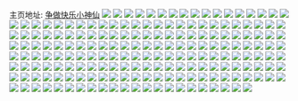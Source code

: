 主页地址: [争做快乐小神仙](https://weibo.com/u/5483872587) 
![](https://wx4.sinaimg.cn/mw2000/005Z7LLRly1h9o639em6rj335s23uqv9.jpg) 
![](https://wx4.sinaimg.cn/mw2000/005Z7LLRly1h9o63ccx9vj335s23uu11.jpg) 
![](https://wx4.sinaimg.cn/mw2000/005Z7LLRly1h9o63ow3fgj323u35su11.jpg) 
![](https://wx4.sinaimg.cn/mw2000/005Z7LLRly1h9o63k9kmej323u35shdx.jpg) 
![](https://wx4.sinaimg.cn/mw2000/005Z7LLRly1h9o63sj9a8j323u35rkjp.jpg) 
![](https://wx4.sinaimg.cn/mw2000/005Z7LLRly1h9o64o1g89j323u35se85.jpg) 
![](https://wx4.sinaimg.cn/mw2000/005Z7LLRly1h9o63wd6noj323u33zhdx.jpg) 
![](https://wx4.sinaimg.cn/mw2000/005Z7LLRly1h9o63z2n29j323u32hhdx.jpg) 
![](https://wx4.sinaimg.cn/mw2000/005Z7LLRly1h9o641s7vzj322z2yb4qt.jpg) 
![](https://wx4.sinaimg.cn/mw2000/005Z7LLRly1h9o644nc3lj323u35su11.jpg) 
![](https://wx4.sinaimg.cn/mw2000/005Z7LLRly1h9km37wv4mj30wi1yc7wh.jpg) 
![](https://wx4.sinaimg.cn/mw2000/005Z7LLRly1h9hnzhetusj32bc3344qq.jpg) 
![](https://wx4.sinaimg.cn/mw2000/005Z7LLRly1h9hnzgjvzjj33342bc7wi.jpg) 
![](https://wx4.sinaimg.cn/mw2000/005Z7LLRly1h9hnzirq6lj32bc3347wi.jpg) 
![](https://wx4.sinaimg.cn/mw2000/005Z7LLRly1h9hnzvr67qj33342bcu0y.jpg) 
![](https://wx4.sinaimg.cn/mw2000/005Z7LLRly1h9hnztu19mj33342bchdu.jpg) 
![](https://wx4.sinaimg.cn/mw2000/005Z7LLRly1h9hnzs09l3j32bc3344qq.jpg) 
![](https://wx4.sinaimg.cn/mw2000/005Z7LLRly1h9hnzsxvm8j32bc3341ky.jpg) 
![](https://wx4.sinaimg.cn/mw2000/005Z7LLRly1h9hnzq882wj32bc334x6p.jpg) 
![](https://wx4.sinaimg.cn/mw2000/005Z7LLRly1h9hnzn22w2j32bc334npd.jpg) 
![](https://wx4.sinaimg.cn/mw2000/005Z7LLRly1h9hnzo0ol8j33342bc1kz.jpg) 
![](https://wx4.sinaimg.cn/mw2000/005Z7LLRly1h9hnzl0klxj32bc3344qq.jpg) 
![](https://wx4.sinaimg.cn/mw2000/005Z7LLRly1h9hnzk6d4ij33342bcnpe.jpg) 
![](https://wx4.sinaimg.cn/mw2000/005Z7LLRly1h9gzxebi0hj30b004bacv.jpg) 
![](https://wx4.sinaimg.cn/mw2000/005Z7LLRly1h9gzov0vkcj30wi0e30vk.jpg) 
![](https://wx4.sinaimg.cn/mw2000/005Z7LLRly1h9gc2es3snj32801o0npd.jpg) 
![](https://wx4.sinaimg.cn/mw2000/005Z7LLRly1h98x9coxasj31401o0dyw.jpg) 
![](https://wx4.sinaimg.cn/mw2000/005Z7LLRly1h98x0yuzb2j33402c0qv7.jpg) 
![](https://wx4.sinaimg.cn/mw2000/005Z7LLRly1h98x0laocfj30sg23u1kx.jpg) 
![](https://wx4.sinaimg.cn/mw2000/005Z7LLRly1h98x0k9fngj31s035su0y.jpg) 
![](https://wx4.sinaimg.cn/mw2000/005Z7LLRly1h98x0ietsdj30sg2dce5q.jpg) 
![](https://wx4.sinaimg.cn/mw2000/005Z7LLRly1h91gxsel6wj327018gnf5.jpg) 
![](https://wx4.sinaimg.cn/mw2000/005Z7LLRly1h90uxufvi8j31s035sb2c.jpg) 
![](https://wx4.sinaimg.cn/mw2000/005Z7LLRly1h90uxvabf1j30sg1bfqon.jpg) 
![](https://wx4.sinaimg.cn/mw2000/005Z7LLRly1h90uxwh9bpj30sg2p6kjl.jpg) 
![](https://wx4.sinaimg.cn/mw2000/005Z7LLRly1h90uxxj3cij30sg2wae81.jpg) 
![](https://wx4.sinaimg.cn/mw2000/005Z7LLRly1h90uxzdbbqj323u35sx6q.jpg) 
![](https://wx4.sinaimg.cn/mw2000/005Z7LLRly1h90uy1dgzbj323u35snpf.jpg) 
![](https://wx4.sinaimg.cn/mw2000/005Z7LLRly1h8wrwifmvxj30u01sx7bi.jpg) 
![](https://wx4.sinaimg.cn/mw2000/005Z7LLRly1h8svczsv1oj30u01o0gq3.jpg) 
![](https://wx4.sinaimg.cn/mw2000/005Z7LLRly1h8svd0jozuj30sg2fptsx.jpg) 
![](https://wx4.sinaimg.cn/mw2000/005Z7LLRly1h8svd3mipyj30sg1n94ax.jpg) 
![](https://wx4.sinaimg.cn/mw2000/005Z7LLRly1h8svd2oylyj30sg16ogv0.jpg) 
![](https://wx4.sinaimg.cn/mw2000/005Z7LLRly1h8svd1uwhfj30sg2vp4qp.jpg) 
![](https://wx4.sinaimg.cn/mw2000/005Z7LLRly1h8rv3l6z7nj30qy0qywhc.jpg) 
![](https://wx4.sinaimg.cn/mw2000/005Z7LLRly1h8odikqresj32c03404qr.jpg) 
![](https://wx4.sinaimg.cn/mw2000/005Z7LLRly1h8n2yg4yb6j31ic33zhdt.jpg) 
![](https://wx4.sinaimg.cn/mw2000/005Z7LLRly1h8n2ygx0otj31ic33ze82.jpg) 
![](https://wx4.sinaimg.cn/mw2000/005Z7LLRly1h8n2yfhekej30u0157tg4.jpg) 
![](https://wx4.sinaimg.cn/mw2000/005Z7LLRly1h8n2yha43cj30u0157dnk.jpg) 
![](https://wx4.sinaimg.cn/mw2000/005Z7LLRly1h8mfnepj0kj30u01p3jzw.jpg) 
![](https://wx4.sinaimg.cn/mw2000/005Z7LLRly1h8mfnedrmvj30qm1e1q7t.jpg) 
![](https://wx4.sinaimg.cn/mw2000/005Z7LLRly1h8kruw1dk1j32042o47wj.jpg) 
![](https://wx4.sinaimg.cn/mw2000/005Z7LLRly1h8ks13j4qgj32dc35su10.jpg) 
![](https://wx4.sinaimg.cn/mw2000/005Z7LLRly1h8ks19unbnj30sg1z47wh.jpg) 
![](https://wx4.sinaimg.cn/mw2000/005Z7LLRly1h8ks1ayd2ij30sg23uhdt.jpg) 
![](https://wx4.sinaimg.cn/mw2000/005Z7LLRly1h8jtakdj9hj3440334qv7.jpg) 
![](https://wx4.sinaimg.cn/mw2000/005Z7LLRly1h8jtapb7f4j33344401kz.jpg) 
![](https://wx4.sinaimg.cn/mw2000/005Z7LLRly1h8jtamez0qj33344407wj.jpg) 
![](https://wx4.sinaimg.cn/mw2000/005Z7LLRly1h8jtaqefzuj3440334e82.jpg) 
![](https://wx4.sinaimg.cn/mw2000/005Z7LLRly1h8dz25ytlsj33401w61ky.jpg) 
![](https://wx4.sinaimg.cn/mw2000/005Z7LLRly1h8dz23oqsrj33402c04qq.jpg) 
![](https://wx4.sinaimg.cn/mw2000/005Z7LLRly1h8dz29f1joj31ik0uoh0y.jpg) 
![](https://wx4.sinaimg.cn/mw2000/005Z7LLRly1h8c0lzjfztj31lw1lw4qp.jpg) 
![](https://wx4.sinaimg.cn/mw2000/005Z7LLRly1h8c0ot67y9j30sg3thnpd.jpg) 
![](https://wx4.sinaimg.cn/mw2000/005Z7LLRly1h8c0lneijoj30sg267b29.jpg) 
![](https://wx4.sinaimg.cn/mw2000/005Z7LLRly1h8c0lx18ixj30sg40lnpe.jpg) 
![](https://wx4.sinaimg.cn/mw2000/005Z7LLRly1h8c0ooq6a9j30sg1n97wh.jpg) 
![](https://wx4.sinaimg.cn/mw2000/005Z7LLRly1h8c0onh6xxj30sg1s01kx.jpg) 
![](https://wx4.sinaimg.cn/mw2000/005Z7LLRly1h8c0oqmgkzj30sg28lhdt.jpg) 
![](https://wx4.sinaimg.cn/mw2000/005Z7LLRly1h8c0s204lwj30sg71mu10.jpg) 
![](https://wx4.sinaimg.cn/mw2000/005Z7LLRly1h83usgglfbj33402c0u0y.jpg) 
![](https://wx4.sinaimg.cn/mw2000/005Z7LLRly1h83us9o1f7j31r0340u0x.jpg) 
![](https://wx4.sinaimg.cn/mw2000/005Z7LLRly1h83usi9z8ij33402c0kjl.jpg) 
![](https://wx4.sinaimg.cn/mw2000/005Z7LLRly1h83uuw079fj32uj1zdkjm.jpg) 
![](https://wx4.sinaimg.cn/mw2000/005Z7LLRly1h83ushqvv1j30wi1ycdv8.jpg) 
![](https://wx4.sinaimg.cn/mw2000/005Z7LLRly1h83usmxgyij33402c0b2a.jpg) 
![](https://wx4.sinaimg.cn/mw2000/005Z7LLRly1h83usnmmraj30sg1xo7mp.jpg) 
![](https://wx4.sinaimg.cn/mw2000/005Z7LLRly1h83usojcb5j30sg1l3qq3.jpg) 
![](https://wx4.sinaimg.cn/mw2000/005Z7LLRly1h83usp365dj32q625pnpd.jpg) 
![](https://wx4.sinaimg.cn/mw2000/005Z7LLRly1h83uts21cyj32dc35s7wj.jpg) 
![](https://wx4.sinaimg.cn/mw2000/005Z7LLRly1h7wmb0bnezj323u35sx6s.jpg) 
![](https://wx4.sinaimg.cn/mw2000/005Z7LLRly1h7wmafz90ij32yo1o0npd.jpg) 
![](https://wx4.sinaimg.cn/mw2000/005Z7LLRly1h7u55md68kj30u00u00xr.jpg) 
![](https://wx4.sinaimg.cn/mw2000/005Z7LLRly1h7oh3lg6fwj324t2p0e81.jpg) 
![](https://wx4.sinaimg.cn/mw2000/005Z7LLRly1h7ogt8pwkdj32dc35s7wj.jpg) 
![](https://wx4.sinaimg.cn/mw2000/005Z7LLRly1h7ogsuh8odj32dc35s4qs.jpg) 
![](https://wx4.sinaimg.cn/mw2000/005Z7LLRly1h7ogxhg337j30sg23ukid.jpg) 
![](https://wx4.sinaimg.cn/mw2000/005Z7LLRly1h7ogxgi6gqj30sg23u4qp.jpg) 
![](https://wx4.sinaimg.cn/mw2000/005Z7LLRly1h7oh1nlmpqj30sg23u1kx.jpg) 
![](https://wx4.sinaimg.cn/mw2000/005Z7LLRly1h7o5jyu4laj30n00893za.jpg) 
![](https://wx4.sinaimg.cn/mw2000/005Z7LLRly1h7htiev07ej31kv2t4x6p.jpg) 
![](https://wx4.sinaimg.cn/mw2000/005Z7LLRly1h7hti66m69j31s035su0z.jpg) 
![](https://wx4.sinaimg.cn/mw2000/005Z7LLRly1h7hti4edgbj31oq2zznpd.jpg) 
![](https://wx4.sinaimg.cn/mw2000/005Z7LLRly1h7hti9cmkwj31rz35rhdv.jpg) 
![](https://wx4.sinaimg.cn/mw2000/005Z7LLRly1h7htihx6fjj321y338u0x.jpg) 
![](https://wx4.sinaimg.cn/mw2000/005Z7LLRly1h7hti3hfyxj31qh334e82.jpg) 
![](https://wx4.sinaimg.cn/mw2000/005Z7LLRly1h7htidy9xbj31ou306b2a.jpg) 
![](https://wx4.sinaimg.cn/mw2000/005Z7LLRly1h7htin23iyj31o22ysu0z.jpg) 
![](https://wx4.sinaimg.cn/mw2000/005Z7LLRly1h7htiozp8vj31wy2vfhdu.jpg) 
![](https://wx4.sinaimg.cn/mw2000/005Z7LLRly1h7fjdsugxpj32c0340npd.jpg) 
![](https://wx4.sinaimg.cn/mw2000/005Z7LLRly1h7feks088cj32bc3341kz.jpg) 
![](https://wx4.sinaimg.cn/mw2000/005Z7LLRly1h7fjahhmruj323u35sdmg.jpg) 
![](https://wx4.sinaimg.cn/mw2000/005Z7LLRly1h7fekydoz9j30sg400u0x.jpg) 
![](https://wx4.sinaimg.cn/mw2000/005Z7LLRly1h7fjgnyi1qj30sg1n9e4d.jpg) 
![](https://wx4.sinaimg.cn/mw2000/005Z7LLRly1h79luy545uj3334334x6r.jpg) 
![](https://wx4.sinaimg.cn/mw2000/005Z7LLRly1h79lv2laz0j3334334u12.jpg) 
![](https://wx4.sinaimg.cn/mw2000/005Z7LLRly1h79lv5oib4j3334334agq.jpg) 
![](https://wx4.sinaimg.cn/mw2000/005Z7LLRly1h79luqajfdj33343341l1.jpg) 
![](https://wx4.sinaimg.cn/mw2000/005Z7LLRly1h79luv97g4j33343347cu.jpg) 
![](https://wx4.sinaimg.cn/mw2000/005Z7LLRly1h79lvdlyr8j32yl2z0k5g.jpg) 
![](https://wx4.sinaimg.cn/mw2000/005Z7LLRly1h79lus1atjj3334334n6c.jpg) 
![](https://wx4.sinaimg.cn/mw2000/005Z7LLRly1h79lv9zweuj3334334kjl.jpg) 
![](https://wx4.sinaimg.cn/mw2000/005Z7LLRly1h79lvo7f1kj32r12r1x6r.jpg) 
![](https://wx4.sinaimg.cn/mw2000/005Z7LLRly1h79lvk3fq6j3334334b2e.jpg) 
![](https://wx4.sinaimg.cn/mw2000/005Z7LLRly1h79lve87lxj32bb1lae15.jpg) 
![](https://wx4.sinaimg.cn/mw2000/005Z7LLRly1h79lvtk4njj3334334hdx.jpg) 
![](https://wx4.sinaimg.cn/mw2000/005Z7LLRly1h78psbwt8yj3340340x6r.jpg) 
![](https://wx4.sinaimg.cn/mw2000/005Z7LLRly1h78q0czb3fj32vm1w8qv5.jpg) 
![](https://wx4.sinaimg.cn/mw2000/005Z7LLRly1h78psotkq0j30mz0z0drn.jpg) 
![](https://wx4.sinaimg.cn/mw2000/005Z7LLRly1h78psnrcxzj32232xtb29.jpg) 
![](https://wx4.sinaimg.cn/mw2000/005Z7LLRly1h78pz6cb0zj33402c0kjm.jpg) 
![](https://wx4.sinaimg.cn/mw2000/005Z7LLRly1h78psobhdcj30tf138jzc.jpg) 
![](https://wx4.sinaimg.cn/mw2000/005Z7LLRly1h78pti9x7qj32dc35sti8.jpg) 
![](https://wx4.sinaimg.cn/mw2000/005Z7LLRly1h78ptl8sw2j32dc35s1ky.jpg) 
![](https://wx4.sinaimg.cn/mw2000/005Z7LLRly1h78pu47jnij32dc35shd3.jpg) 
![](https://wx4.sinaimg.cn/mw2000/005Z7LLRly1h78pz4lv42j311x1kw15g.jpg) 
![](https://wx4.sinaimg.cn/mw2000/005Z7LLRly1h78q0bx9b1j323u35stjr.jpg) 
![](https://wx4.sinaimg.cn/mw2000/005Z7LLRly1h70bwtiqmwj32yo1o04qq.jpg) 
![](https://wx4.sinaimg.cn/mw2000/005Z7LLRly1h6y56i42b0j30n00yljw8.jpg) 
![](https://wx4.sinaimg.cn/mw2000/005Z7LLRly1h6uwwl5tsnj32lh27gu0x.jpg) 
![](https://wx4.sinaimg.cn/mw2000/005Z7LLRly1h6uwwk7ksyj3281281e81.jpg) 
![](https://wx4.sinaimg.cn/mw2000/005Z7LLRly1h6uwwlwe1ij32j822r7wh.jpg) 
![](https://wx4.sinaimg.cn/mw2000/005Z7LLRly1h6uwwsc1poj32ak2ak7wh.jpg) 
![](https://wx4.sinaimg.cn/mw2000/005Z7LLRly1h6ux09rgdyj30ph0zvwmv.jpg) 
![](https://wx4.sinaimg.cn/mw2000/005Z7LLRly1h6uwwn37plj32c0340e83.jpg) 
![](https://wx4.sinaimg.cn/mw2000/005Z7LLRly1h6uwzufe5dj31be0zktbr.jpg) 
![](https://wx4.sinaimg.cn/mw2000/005Z7LLRly1h6ne4q5i7pj30n01dsgmn.jpg) 
![](https://wx4.sinaimg.cn/mw2000/005Z7LLRly1h6mqfyicoij30mz0nygmm.jpg) 
![](https://wx4.sinaimg.cn/mw2000/005Z7LLRly1h6mqg4qs1fj32yo1o0jyj.jpg) 
![](https://wx4.sinaimg.cn/mw2000/005Z7LLRly1h6mqg5zxu7j32yo1o01ky.jpg) 
![](https://wx4.sinaimg.cn/mw2000/005Z7LLRly1h6mqg7523sj32yo1o0aqr.jpg) 
![](https://wx4.sinaimg.cn/mw2000/005Z7LLRly1h6j1v5y2a9j30ju0f50tn.jpg) 
![](https://wx4.sinaimg.cn/mw2000/005Z7LLRly1h6j1v68umoj30ju06d3yp.jpg) 
![](https://wx4.sinaimg.cn/mw2000/005Z7LLRly1h6j1v5m8o7j30jx0vvjsn.jpg) 
![](https://wx4.sinaimg.cn/mw2000/005Z7LLRly1h6hxwj8mhcj32ds1scamd.jpg) 
![](https://wx4.sinaimg.cn/mw2000/005Z7LLRly1h69t66pe2oj30tu0r1gmw.jpg) 
![](https://wx4.sinaimg.cn/mw2000/005Z7LLRly1h69t6qslxpj30tu13uk16.jpg) 
![](https://wx4.sinaimg.cn/mw2000/005Z7LLRly1h621968imtj30n006mmxe.jpg) 
![](https://wx4.sinaimg.cn/mw2000/005Z7LLRly1h621978f32j32yi1d8npd.jpg) 
![](https://wx4.sinaimg.cn/mw2000/005Z7LLRly1h62197y6pgj32do1c6npd.jpg) 
![](https://wx4.sinaimg.cn/mw2000/005Z7LLRly1h6219anf8yj32yo1o01ky.jpg) 
![](https://wx4.sinaimg.cn/mw2000/005Z7LLRly1h621bbttpbj32yo1o01a6.jpg) 
![](https://wx4.sinaimg.cn/mw2000/005Z7LLRly1h5zgswkdh9j30n00cwq3w.jpg) 
![](https://wx4.sinaimg.cn/mw2000/005Z7LLRly1h5zh8c88yjj30n0093t96.jpg) 
![](https://wx4.sinaimg.cn/mw2000/005Z7LLRly1h5zgykjq86j30n012bdk4.jpg) 
![](https://wx4.sinaimg.cn/mw2000/005Z7LLRly1h5x9ked8k2j30tu13uqbm.jpg) 
![](https://wx4.sinaimg.cn/mw2000/005Z7LLRly1h5mfswt4zrj30n00lydh1.jpg) 
![](https://wx4.sinaimg.cn/mw2000/005Z7LLRly1h5hswhtpr0j30a20e9ab5.jpg) 
![](https://wx4.sinaimg.cn/mw2000/005Z7LLRly1h5c9xwx2igj30n00ad3z8.jpg) 
![](https://wx4.sinaimg.cn/mw2000/005Z7LLRly1h5bd89rpb1j323u35snpe.jpg) 
![](https://wx4.sinaimg.cn/mw2000/005Z7LLRly1h5bd8ualcxj323u35shdu.jpg) 
![](https://wx4.sinaimg.cn/mw2000/005Z7LLRly1h5bd8d0sm7j323u35sqv6.jpg) 
![](https://wx4.sinaimg.cn/mw2000/005Z7LLRly1h5bd8ge0jwj335s23u4qq.jpg) 
![](https://wx4.sinaimg.cn/mw2000/005Z7LLRly1h5bd86jnfmj323u34unpd.jpg) 
![](https://wx4.sinaimg.cn/mw2000/005Z7LLRly1h5bd8ybagcj323u35rb2a.jpg) 
![](https://wx4.sinaimg.cn/mw2000/005Z7LLRly1h5bd8kjb9hj335s23ukjm.jpg) 
![](https://wx4.sinaimg.cn/mw2000/005Z7LLRly1h5bd83lr16j335s23unpd.jpg) 
![](https://wx4.sinaimg.cn/mw2000/005Z7LLRly1h5bd8pf3noj323u35se82.jpg) 
![](https://wx4.sinaimg.cn/mw2000/005Z7LLRly1h55kwokei4j32c0340kjm.jpg) 
![](https://wx4.sinaimg.cn/mw2000/005Z7LLRly1h55kwr3h0kj32c03404qq.jpg) 
![](https://wx4.sinaimg.cn/mw2000/005Z7LLRly1h522rosxdjj31o0280kjl.jpg) 
![](https://wx4.sinaimg.cn/mw2000/005Z7LLRly1h51tbutv3tj31o02807wh.jpg) 
![](https://wx4.sinaimg.cn/mw2000/005Z7LLRly1h50z4gfxipj30n00lx0ud.jpg) 
![](https://wx4.sinaimg.cn/mw2000/005Z7LLRly1h50z4gwtf7j30n00n0405.jpg) 
![](https://wx4.sinaimg.cn/mw2000/005Z7LLRly1h4wz8f1cqwj30ba0b0dg7.jpg) 
![](https://wx4.sinaimg.cn/mw2000/005Z7LLRly1h4lee5xh85j30n00n0ahj.jpg) 
![](https://wx4.sinaimg.cn/mw2000/005Z7LLRly1h4lebrbz8rj32qm2bzhdu.jpg) 
![](https://wx4.sinaimg.cn/mw2000/005Z7LLRly1h46w5ej1mtj32801o01fb.jpg) 
![](https://wx4.sinaimg.cn/mw2000/005Z7LLRly1h45ag6zjezj30n00pf0wy.jpg) 
![](https://wx4.sinaimg.cn/mw2000/005Z7LLRly1h443853sbwj32lo27ix6p.jpg) 
![](https://wx4.sinaimg.cn/mw2000/005Z7LLRly1h443841nspj33402c0x6q.jpg) 
![](https://wx4.sinaimg.cn/mw2000/005Z7LLRly1h42te76q32j33402c0npd.jpg) 
![](https://wx4.sinaimg.cn/mw2000/005Z7LLRly1h42te7zu4gj313u0tuk1v.jpg) 
![](https://wx4.sinaimg.cn/mw2000/005Z7LLRly1h3z4avo7vlj335s2dc7wi.jpg) 
![](https://wx4.sinaimg.cn/mw2000/005Z7LLRly1h3z4as38iqj32dc2dbhdt.jpg) 
![](https://wx4.sinaimg.cn/mw2000/005Z7LLRly1h3z4atpvzvj335s1s07wh.jpg) 
![](https://wx4.sinaimg.cn/mw2000/005Z7LLRly1h3z4axg6r0j335s1s0b29.jpg) 
![](https://wx4.sinaimg.cn/mw2000/005Z7LLRly1h3zfis649vj30fp05udgf.jpg) 
